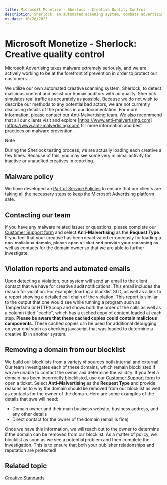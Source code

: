 ```yaml
---
title: Microsoft Monetize - Sherlock - Creative Quality Control
description: Sherlock, an automated scanning system, combats advertising malware, ensuring ad quality by detecting and addressing malicious content.
ms.date: 10/28/2023
---
```


# Microsoft Monetize - Sherlock: Creative quality control

Microsoft Advertising takes malware extremely seriously, and we are actively working to be at the forefront of prevention in order to protect our customers.

We utilize our own automated creative scanning system, Sherlock, to detect malicious content and assist our human auditors with ad quality. Sherlock simulates real traffic as accurately as possible. Because we do not wish to describe our methods to any potential bad actors, we are not currently disclosing details of the process in our documentation. For more information, please contact our Anti-Malvertising team. We also recommend that all our clients visit and explore
 [https://www.anti-malvertising.com](https://www.anti-malvertising.com) for more information and best practices on malware prevention.

 > [!NOTE]
 > During the Sherlock testing process, we are actually loading each creative a few times. Because of this, you may see some very minimal activity for inactive or unaudited creatives in reporting.

## Malware policy

We have developed an [Part of Service Policies](../policies-regulations/index.yml) to ensure that our clients are taking all the necessary steps to keep the Microsoft Advertising platform safe.

## Contacting our team

If you have any malware related issues or questions, please complete our [Customer Support form](https://help.xandr.com/) and select **Anti-Malvertising** as the **Request Type**. If you feel that your creative has been deactivated erroneously for loading a non-malicious domain, please open a ticket and provide your reasoning as well as contacts for the domain owner so that we are able to further investigate.

## Violation reports and automated emails

Upon detecting a violation, our system will send an email to the client contact that we have for creative audit notifications. This email includes the reason for violation. For example, loading a blocklist SLD, as well as a link to a report showing a detailed call chain of the violation. This report is similar to the output that one would see while
running a program such as TamperData or HTTPScoop and shows both the order of the calls as well as a column titled "cache", which has a cached copy of content loaded at each step. **Please be aware that these cached copies could contain malicious components**. These cached copies can be used for additional debugging on your end such as checking
javascript that was loaded to determine a creative ID in another system.

## Removing a domain from our blocklist

We build our blocklists from a variety of sources both internal and external. Our team investigates each of these domains, which remain blocklisted if we are unable to contact the owner and determine the validity. If you feel a domain has been incorrectly blocklisted, use our [Customer Support form](https://help.xandr.com/) to open a ticket. Select
**Anti-Malvertising** as the **Request Type** and provide reasons as to why the domain should be removed from our blocklist as well as contacts for the owner of the domain. Here are some examples of the details that swe will need:

- Domain owner and their main business website, business address, and any other details
- Direct contact for the owner of the domain (email is fine)

Once we have this information, we will reach out to the owner to determine if the domain can be removed from our blocklist. As a matter of policy, we blocklist as soon as we see a potential problem and then complete the investigation. This is to ensure that both your publisher relationships and reputation are protected!

## Related topic

[Creative Standards](creative-standards.md)
